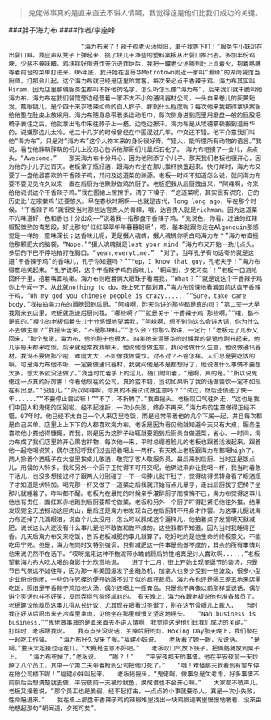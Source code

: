 > 鬼佬做事真的是直来直去不讲人情啊，我觉得这是他们比我们成功的关键。

###胖子海力布
####作者/李座峰

						“海力布来了！辣子鸡老火汤照旧，单子我等下打！”服务生小妹趴在出餐口喊。我应声从凳子上弹起来，挑了块儿干净些的塑料案板从出餐口推出去。多加半份鸡块，少盐不要味精。鸡块拌好倒进炸笼沉进炸炉后，我把一罐老火汤挪到灶上点着火，抱着胳膊等着前台的菜单打进来。06年底，我开始在温哥华Metrotown附近一家叫“湘缘”的湖南餐馆当厨师，打那会儿起，这个海力布就已经是店里的常客，每次来必点干香辣子鸡。海力布其实叫Hiram，因为店里那俩服务生都叫不好他的名字，怎么听怎么像“海力布”，后来我们就干脆叫他海力布。海力布在我们餐馆旁边经营着一家不大不小的通讯器材公司，一头自来卷儿的灰黄短发，戴眼镜儿，是个四十来岁嗜辣如命的白人胖子。胖到什么程度呢？每次他来我都得拿块案板给他垫在肚皮上放碗用。海力布随身总带着条运动毛巾，每次侧身进到店里用磨盘一般的屁股把椅子裹住之后，他就拿出毛巾来往脖子上一搭，边吃边擦汗。海力布是从埃德蒙顿搬到温哥华的，说嫌那边儿太冷。他二十几岁的时候曾经在中国混过几年，中文还不错。他不介意我们叫他“海力布”，只是对“海力布”这个人物本来的身份很好奇。“猎人，能听懂所有动物的语言。”我说，看在他胖萌胖萌的份儿上没忍心告诉他那哥们儿最后石化了。　海力布咂摸了一会儿，点点头，“Awesome.”　　那天海力布十分开心，因为他刚添了个儿子。那天我们老板也很开心，因为他的小儿子过百天。老板拿了瓶好酒，跟海力布坐在那儿推杯换盏起来。快打烊时，海力布又要了一盘他最喜欢的干香辣子鸡，并问及这道菜的渊源。老板一时间不知道怎么说，就问海力布要不要见见许久以来一直在后厨为他默默做鸡的厨子。老板把我从后厨拽出来，“阿峰啊，你来给他说说这个干香辣子鸡。”我在围裙上擦擦手，清了下嗓子，“这道菜呢，其实很有讲究，它的历史比‘左宗棠鸡’还要悠久。早在春秋时期啊——也就是古代，long long ago，早在那个时候，‘干香辣子鸡’就很受当时那些达官贵人的青睐，哦，达官贵人就是richman。因为这道菜不光味道好，色和香也十分出众——”说着我一指那盘干香辣子鸡，“先说色，你看，过油的红辣椒配微熟的青葱段，好比那句‘红红翠翠年年暮暮朝朝’，嗯，基本就跟你走在Algonquin那感觉是一样的，意味深长；这香味儿呢，更是摄人魂魄，摄人魂魄你明白吗海力布？”海力布直摇他那颗肥大的脑袋，“Nope.”“摄人魂魄就是lost your mind.”海力布又开始一劲儿点头，多层的下巴不停地拍打在胸口，“yeah,everytime.”　“对了，当年孔子有句话夸的就是这道‘干香辣子鸡’的香味儿，孔子你知道吗？”“Yep，I know that guy，孔老夫子！”海力布得意地笑起来。“孔子说啊，这个干香辣子鸡的香味儿，‘朝闻到，夕死可矣’！”老板一口酒呛回杯子里，捂着嘴直咳嗽。海力布则瞪着俩大眼珠子看着我，“What？”“就是说这个干香辣子鸡你上午闻一下，从此就nothing to do，晚上死了都划算，”海力布惊悚地看着面前这盘干香辣子鸡，“Oh my god you chinese people is crazy......”“Sure，take care body.”我拍拍海力布的肩膀回到后厨。“阿峰啊，昨天你讲的那些都是真的吗？”第二天一大早我刚来到店里，老板就跑进后厨问我。“哪些啊？”“就是关于‘干香辣子鸡’那些啊。”“哦，都不是真的。”瘦小的老板仰着头儿十分感慨地望着我，“阿峰啊，想不到你这么会讲大话，你为什么不去做生意？”我摇头苦笑，“不是那块料。”“怎么会？你那么敢讲，一定行！”老板走了几步又回来，“那个鬼佬，海力布，他的胆子也很大。04年他来温哥华的时候我的餐馆也刚开起来，他几乎每天都来吃饭，后来就经常找我聊天，他说他想做生意，我问他做什么生意，他说做通讯器材，我说不要做那个啦，难度太大，不如像我做餐饮，对不对？不管怎样，人们总是要吃饭的嘛。可是海力布他不听，一定要做通讯器材，我就问他是不是都想好了，他说做什么事情不要想太多，想太多就没法做了。”我当时忙着手上的活儿，随口附和着，“是啊，真的是。”“所以说鬼佬这一点真的好厉害！你看他现在的公司，真的蛮不错，当初如果听了我的话做餐饮一定不如现在有出息。”“没错儿。”“所以阿峰啊，你真的不要试试做生意吗？”“试过，然后还债还了快一年......”“不要停止尝试嘛！”“不了，不折腾了。”我直摇头。老板叹口气往外走，“这也是我们中国人和鬼佬的区别啦，经不起挫折，一次小失败，终身不再来。”海力布的生意做得正经不错，07年时，他已经不太自己一个人来店里吃饭，而是经常带着他的几个下属一起，并且每次都是自己买单。店里上上下下的人都喜欢海力布，老板是因为看见他就知道今天又有大桌，服务生喜欢他小费给得慷慨，而我，则是因为这胖子动辄就要跑到后厨亲自做道菜，省心。一时间，海力布成了我们店里的开心果吉祥物，每次他一来，平时总绷着脸儿的老板也跟着活泼起来，跟着他一起吃喝说笑，偶尔还招呼我们过去陪着喝上一两杯。有天晚上老板跟海力布都喝high了，两人拎着个酒瓶子在大堂里挨桌儿敬酒，敬完了客人敬服务员，最后来到后厨。当时正是饭点儿，用餐的人特多，我和另外一个厨子正忙得不可开交呢，他俩进来非让我喝一杯，我当时着急干活儿，也没多想接过杯子跟两人分别碰了一下一仰脖儿就下肚了，觉得烧得慌转身看了眼酒瓶子才知道是伏特加。喝完那一杯又做了一道菜之后我就开始有点儿晕乎，走出后厨找了把椅子坐那儿就睡着了，咋叫都不醒。老板为在最忙的时候亲手灌醉厨子而懊悔不已，海力布觉得这事儿他也有责任，面红耳赤地跑到后厨要帮忙做菜，老板和另外一个厨子吓得赶紧把他往外推，结果发现完全无法撼动这座肉山，最后还是海力布发现自己在后厨转不开身才作罢。为这事儿据说海力布还掉了几滴眼泪，说自个儿太没用，怎么可以胖成这个逼样儿，他拍着桌子发誓明天就减肥，说长这么大还没有什么事儿是他不敢做和做不成的。这些我都不知道，因为当时我睡得正香。几天后海力布又来吃饭，告诉老板减肥的事儿就算了，吃好吃的是他生命的终极意义，不能吃毋宁死。但是，海力布同时又特别强调，只有减肥这一件事是他做不成的，其余的所有事情对他来说仍然不在话下。“哎呀鬼佬这种不拖泥带水瞻前顾后的性格真是讨人喜欢啊......”老板望着海力布大吃大喝的身影十分欣赏地说。　　进了十二月，街上开始出现圣诞节的装饰，只是节日气氛远不如往年，因为那一年美国爆发了金融危机，加拿大也多少受到一些波及，很多小型企业纷纷倒闭，一些仍在死撑的便开始跟不过了似的疯狂裁员。海力布也还是隔三差五地来店里吃饭，照旧是干香辣子鸡加老火汤，偶尔还喝上一瓶青岛。只是他不再像以前那样爱说话，偶尔讲个笑话也并不好笑，反而弄得气氛怪尴尬的。　有天晚上，海力布跟老板说他也准备裁员了。　　老板建议他裁员这事儿得从长计议，尤其现在眼看过圣诞了，别在这节骨眼儿上裁人，　　当时我正好从后厨出来去冷库里拿肉，见他坐在那里缓慢又坚定地摇头。　　“Nah,business is business.”“鬼佬做事真的是直来直去不讲人情啊，我觉得这是他们比我们成功的关键。”　　打烊时，老板跟我说。　　我点点头没说话，关掉后厨的灯。Boxing Day那天晚上，我们聚在一起吃工作餐。　　“海力布好久没来了喔。”福建小妹说。　　老板看了她一眼，没说话。　　“是啊，”重庆大姐接过话茬儿，“大概是生意不好吧。”　　老板叹口气放下筷子，把俩胳膊放到桌子上。　　“海力布死掉了。”老板说。　　“啊？！”　　“平安夜那天的事情。他在平安夜前一天炒掉了八个员工，其中一个第二天带着枪到公司把他打死了。”　　“哦！难怪那天我看到有警车停在他公司楼下呢！”福建小妹叫起来。　　老板摇摇头，“鬼佬啊，做事总是欠考虑，好多事情不前前后后想清楚就去做，平安夜前一天被炒鱿鱼，换成谁也不会开心嘛。”　　大家都不吱声儿，老板又接着说，“那个员工也是脆弱，经不起打击，一点点的小事就要杀人。真是一次小失败，性命赔进来。”　　我在桌上那盘干香辣子鸡的辣椒堆里找出一块鸡搁进嘴里慢慢地嚼着，没来由地想起那句“朝闻道，夕死可矣”。			  		